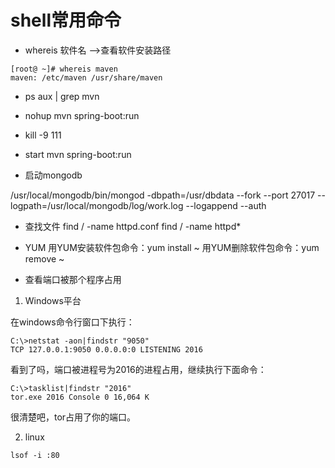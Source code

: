 # shell常用命令

* whereis  软件名   -->查看软件安装路径

```
[root@ ~]# whereis maven
maven: /etc/maven /usr/share/maven
```

* ps aux  | grep mvn

* nohup mvn spring-boot:run

* kill -9 111

* start mvn spring-boot:run

* 启动mongodb

/usr/local/mongodb/bin/mongod -dbpath=/usr/dbdata --fork --port 27017 --logpath=/usr/local/mongodb/log/work.log --logappend --auth

* 查找文件
find / -name httpd.conf 
find / -name httpd*

* YUM
用YUM安装软件包命令：yum install ~
用YUM删除软件包命令：yum remove ~

* 查看端口被那个程序占用
1. Windows平台

在windows命令行窗口下执行：

```
C:\>netstat -aon|findstr "9050"
TCP 127.0.0.1:9050 0.0.0.0:0 LISTENING 2016
```

看到了吗，端口被进程号为2016的进程占用，继续执行下面命令：

```
C:\>tasklist|findstr "2016"
tor.exe 2016 Console 0 16,064 K
```

很清楚吧，tor占用了你的端口。

2. linux

```
lsof -i :80
```